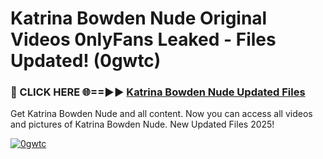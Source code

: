 # Katrina Bowden Nude Original Videos 0nlyFans Leaked - Files Updated! (0gwtc)

<h3>🔴 CLICK HERE 🌐==►► <a href="https://tinyurl.com/yrmya6cz" rel="nofollow">Katrina Bowden Nude Updated Files</a></h3>

Get Katrina Bowden Nude and all content. Now you can access all videos and pictures of Katrina Bowden Nude. New Updated Files 2025!

[![0gwtc](https://i.imgur.com/FMdXYCs.gif)](https://tinyurl.com/yrmya6cz)
